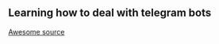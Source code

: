 ## Learning how to deal with telegram bots

[Awesome source](https://github.com/alexey-goloburdin/botanim-bot)

